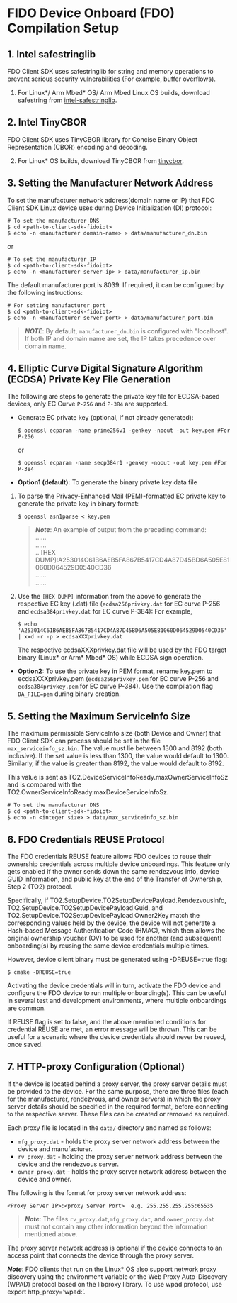 # FIDO Device Onboard (FDO) Compilation Setup
<a name="safestring"></a>
## 1. Intel safestringlib
FDO Client SDK uses safestringlib for string and memory operations to prevent serious security vulnerabilities (For example, buffer overflows).

1. For Linux*/ Arm Mbed* OS/ Arm Mbed Linux OS builds, download safestring from <a href="https://github.com/intel/safestringlib">intel-safestringlib</a>.

<a name="tinycbor"></a>
## 2. Intel TinyCBOR
FDO Client SDK uses TinyCBOR library for Concise Binary Object Representation (CBOR) encoding and decoding.

2. For Linux* OS builds, download TinyCBOR from <a href="https://github.com/intel/tinycbor">tinycbor</a>.

<a name="manuf_addr"></a>
## 3. Setting the Manufacturer Network Address
To set the manufacturer network address(domain name or IP) that FDO Client SDK Linux device uses during Device Initialization (DI) protocol:

```shell
# To set the manufacturer DNS
$ cd <path-to-client-sdk-fidoiot>
$ echo -n <manufacturer domain-name> > data/manufacturer_dn.bin
```
or

```shell
# To set the manufacturer IP
$ cd <path-to-client-sdk-fidoiot>
$ echo -n <manufacturer server-ip> > data/manufacturer_ip.bin
```

The default manufacturer port is 8039. If required, it can be configured by the following instructions:

```shell
# For setting manufacturer port
$ cd <path-to-client-sdk-fidoiot>
$ echo -n <manufacturer server-port> > data/manufacturer_port.bin
```

> ***NOTE***: By default, `manufacturer_dn.bin` is configured with "localhost". If both IP and domain name are set, the IP takes precedence over domain name.

<a name="ecdsa_priv"></a>
## 4. Elliptic Curve Digital Signature Algorithm (ECDSA) Private Key File Generation
The following are steps to generate the private key file for ECDSA-based devices, only EC Curve `P-256` and `P-384` are supported.

*  Generate EC private key (optional, if not already generated):
   ```shell
   $ openssl ecparam -name prime256v1 -genkey -noout -out key.pem #For P-256
   ```
   or
   ```shell
   $ openssl ecparam -name secp384r1 -genkey -noout -out key.pem #For P-384
   ```

*   **Option1 (default):** To generate the binary private key data file

1. To parse the Privacy-Enhanced Mail (PEM)-formatted EC private key to generate the private key in binary format:
   ```shell
   $ openssl asn1parse < key.pem
   ```
   > ***Note***: An example of output from the preceding command: <br>
     ...... <br>
     ...... <br>
     .. [HEX DUMP]:A253014C61B6AEB5FA867B5417CD4A87D45BD6A505E81060D064529D0540CD36<br>
     ...... <br>
     ...... <br>

2. Use the `[HEX DUMP]` information from the above to generate the respective EC key (.dat) file (`ecdsa256privkey.dat` for EC curve P-256 and `ecdsa384privkey.dat` for EC curve P-384):
	For example,
   ```shell
   $ echo 'A253014C61B6AEB5FA867B5417CD4A87D45BD6A505E81060D064529D0540CD36' | xxd -r -p > ecdsaXXXprivkey.dat
   ```

   The respective ecdsaXXXprivkey.dat file will be used by the FDO target binary (Linux* or Arm* Mbed* OS) while ECDSA sign operation.
   

* **Option2:** To use the private key in PEM format, rename key.pem to ecdsaXXXprivkey.pem (`ecdsa256privkey.pem` for EC curve P-256 and `ecdsa384privkey.pem` for EC curve P-384). Use the compilation flag `DA_FILE=pem` during binary creation.

## 5.  Setting the Maximum ServiceInfo Size

The maximum permissible ServiceInfo size (both Device and Owner) that FDO Client SDK can process should be set in the file `max_serviceinfo_sz.bin`. The value must lie between 1300 and 8192 (both inclusive). If the set value is less than 1300, the value would default to 1300. Similarly, if the value is greater than 8192, the value would default to 8192.

This value is sent as TO2.DeviceServiceInfoReady.maxOwnerServiceInfoSz and is compared with the TO2.OwnerServiceInfoReady.maxDeviceServiceInfoSz.

```shell
# To set the manufacturer DNS
$ cd <path-to-client-sdk-fidoiot>
$ echo -n <integer size> > data/max_serviceinfo_sz.bin
```

## 6.  FDO Credentials REUSE Protocol

The FDO credentials REUSE feature allows FDO devices to reuse their ownership credentials across multiple device onboardings. This feature only gets enabled if the owner sends down the same rendezvous info, device GUID information, and public key at the end of the Transfer of Ownership, Step 2 (TO2) protocol.

Specifically, if TO2.SetupDevice.TO2SetupDevicePayload.RendezvousInfo, TO2.SetupDevice.TO2SetupDevicePayload.Guid, and TO2.SetupDevice.TO2SetupDevicePayload.Owner2Key match the corresponding values held by the device, the device will not generate a Hash-based Message Authentication Code (HMAC), which then allows the original ownership voucher (OV) to be used for another (and subsequent) onboarding(s) by reusing the same device credentials multiple times.

However, device client binary must be generated using -DREUSE=true flag:

```shell
$ cmake -DREUSE=true
```
Activating the device credentials will in turn, activate the FDO device and configure the FDO device to run multiple onboarding(s). This can be useful in several test and development environments, where multiple onboardings are common.

If REUSE flag is set to false, and the above mentioned conditions for credential REUSE are met, an error message will be thrown. This can be useful for a scenario where the device credentials should never be reused, once saved.

<a name="http_proxy"></a>
## 7. HTTP-proxy Configuration (Optional)
If the device is located behind a proxy server, the proxy server details must be provided to the device. For the same purpose, there are three files (each for the manufacturer, rendezvous, and owner servers) in which the proxy server details should be specified in the required format, before connecting to the respective server. These files can be created or removed as required.

Each proxy file is located in the `data/` directory and named as follows:

* `mfg_proxy.dat` - holds the proxy server network address between the device and manufacturer.
* `rv_proxy.dat` - holding the proxy server network address between the device and the rendezvous server.
* `owner_proxy.dat` - holds the proxy server network address between the device and owner.

The following is the format for proxy server network address:

    <Proxy Server IP>:<proxy Server Port>  e.g. 255.255.255.255:65535

> ***Note***: The files `rv_proxy.dat`,`mfg_proxy.dat`, and `owner_proxy.dat` must not contain any other information beyond the information mentioned above.

The proxy server network address is optional if the device connects to an access point that connects the device through the proxy server.

***Note***: FDO clients that run on the Linux* OS also support network proxy discovery using the environment variable or the Web Proxy Auto-Discovery (WPAD) protocol based on the libproxy library. To use wpad protocol, use export http_proxy=’wpad:’.
